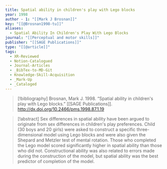 ```yaml
---
title: Spatial ability in children's play with Lego blocks
year: 1998
author - 1: "[[Mark J Brosnan]]"
key: "[[@Brosnan1998-tu]]"
aliases:
  - Spatial Ability In Children's Play With Lego Blocks
journal: "[[Perceptual and motor skills]]"
publisher: "[[SAGE Publications]]"
type: "[[@article]]"
tags:
  - XR-Reviewed
  - Notion-Catalogued
  - Journal-Articles
  - _BibTex-to-MD-Git
  - Knowledge-Skill-Acquisition
  - _Mark-Up
  - _Cataloged
---
```


> [!bibliography]
> Brosnan, Mark J. 1998. “Spatial ability in children's play with Lego blocks.” [[SAGE Publications]]. http://dx.doi.org/10.2466/pms.1998.87.1.19

> [!abstract]
> Sex differences in spatial ability have been argued to originate from sex differences in children's play preferences. Child (30 boys and 20 girls) were asked to construct a specific three-dimensional model using Lego blocks and were also given the Shepard and Metzler test of mental rotation. Those who completed the Lego model scored significantly higher in spatial ability than those who did not. Constructional ability was also related to errors made during the construction of the model, but spatial ability was the best predictor of completion of the model.